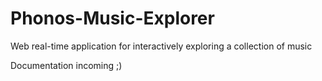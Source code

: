 # Phonos-Music-Explorer
Web real-time application for interactively exploring a collection of music

Documentation incoming ;)
